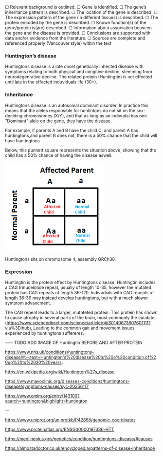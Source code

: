 ☐ Relevant background is outlined.
☐ Gene is identified.
☐ The gene’s inheritance pattern is described.
☐ The location of the gene is described.
☐ The expression pattern of the gene (in different tissues) is described.
☐ The protein encoded by the gene is described.
☐ Known function(s) of the gene/protein is(are) described.
☐ Information about association between the gene and the disease is provided.
☐ Conclusions are supported with data and/or evidence from the literature.
☐ Sources are complete and referenced properly (Vancouver style) within the text

### Huntington’s disease

Huntingtons disease is a late onset genetically inherited disease with symptoms relating to both physical and congitive decline, stemming from neurodegenrative decline. The related protein (Huntingtin) is not effected until late in the effected induviduals life (30+).

### Inheritance

Huntingtons disease is an autosomal dominant disorder. In practice this means that the aleles responsible for huntintons do not sit on the sex-deciding chromosomes (X/Y), and that as long as an indivudal has one "Dominant" alele on the gene, they have the disease.

For example, if parents A and B have the child C, and parent A has huntingtons,and parent B does not, there is a 50% chance that the child will have huntingtons

Below, this punnett square represents the situation above, showing that the child has a 50% chance of having the disease aswell. 

![alt text](imgs/inheritence.png)

Huntingtons sits on chromosome 4, assembly GRCh38. 

### Expression

Huntingtin is the protein effect by Huntingtons disease. Huntingtin includes a CAG trinucelotide repeat, usually of length 10-35, however the mutated protein has CAG repeats of length 36-120. Indivudials with CAG repeats of length 36-39 may instead develop huntingtons, but with a much slower symptom advancment. 

The CAG repeat leads to a larger, mutateted protein. This protein has shown to cause atrophy in several parts of the brain, most commonly the caudate. (https://www.sciencedirect.com/science/article/pii/S0140673607601111?via%3Dihub), Leading to the common gait and movement issues experienced by huntingtons suffereres. 



---- TODO ADD IMAGE OF Huntingtin BEFORE AND AFTER PROTEIN





https://www.nhs.uk/conditions/huntingtons-disease/#:~:text=Huntington's%20disease%20is%20a%20condition,of%20up%20to%2020%20years.

https://en.wikipedia.org/wiki/Huntington%27s_disease

https://www.mayoclinic.org/diseases-conditions/huntingtons-disease/symptoms-causes/syc-20356117

https://www.omim.org/entry/143100?search=huntington&highlight=huntington


--

https://www.uniprot.org/uniprotkb/P42858/genomic-coordinates

https://www.proteinatlas.org/ENSG00000197386-HTT


https://medlineplus.gov/genetics/condition/huntingtons-disease/#causes


https://almostadoctor.co.uk/encyclopedia/patterns-of-disease-inheritance